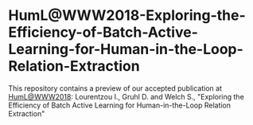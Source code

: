 # HumL@WWW2018-Exploring-the-Efficiency-of-Batch-Active-Learning-for-Human-in-the-Loop-Relation-Extraction
This repository contains a preview of our accepted publication at [HumL@WWW2018](https://humlworkshop.github.io/HumL-WWW2018/):
Lourentzou I., Gruhl D. and Welch S., "Exploring the Efficiency of Batch Active Learning for Human-in-the-Loop Relation Extraction"


 

